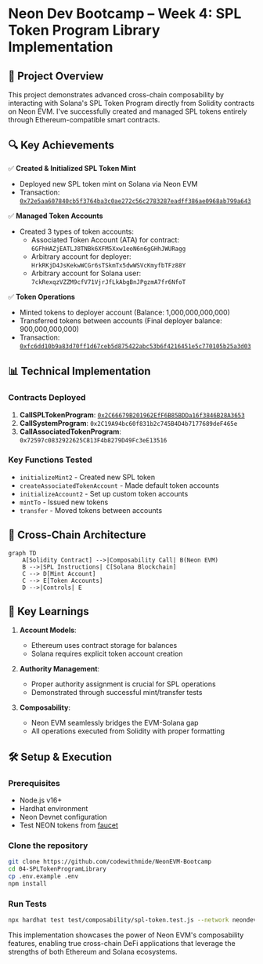 # Neon Dev Bootcamp – Week 4: SPL Token Program Library Implementation

## 🚀 Project Overview

This project demonstrates advanced cross-chain composability by interacting with Solana's SPL Token Program directly from Solidity contracts on Neon EVM. I've successfully created and managed SPL tokens entirely through Ethereum-compatible smart contracts.

## 🔍 Key Achievements

✅ **Created & Initialized SPL Token Mint**  

- Deployed new SPL token mint on Solana via Neon EVM
- Transaction: [`0x72e5aa607840cb5f3764ba3c0ae272c56c2783287eadff386ae0968ab799a643`](https://neon-devnet.blockscout.com/tx/0x72e5aa607840cb5f3764ba3c0ae272c56c2783287eadff386ae0968ab799a643)

✅ **Managed Token Accounts**  

- Created 3 types of token accounts:
  - Associated Token Account (ATA) for contract: `6GFhHAZjEATLJ8TNBk6XFM5Xxw1eoN6n6gGHhJWURagg`
  - Arbitrary account for deployer: `HrkRKjD4JsKekwWCGr6sTSkmTx5dwWSVcKmyfbTFz88Y`
  - Arbitrary account for Solana user: `7ckRexqzVZZM9cfV71VjrJfLkAbgBnJPgzmA7fr6NfoT`

✅ **Token Operations**  

- Minted tokens to deployer account (Balance: 1,000,000,000,000)
- Transferred tokens between accounts (Final deployer balance: 900,000,000,000)
- Transaction: [`0xfc6dd10b9a83d70ff1d67ceb5d875422abc53b6f4216451e5c770105b25a3d03`](https://neon-devnet.blockscout.com/tx/0xfc6dd10b9a83d70ff1d67ceb5d875422abc53b6f4216451e5c770105b25a3d03)

## 📊 Technical Implementation

### Contracts Deployed

1. **CallSPLTokenProgram**: [`0x2C66679B201962EfF6B85BDDa16f3846B28A3653`](https://neon-devnet.blockscout.com/address/0x2C66679B201962EfF6B85BDDa16f3846B28A3653)
2. **CallSystemProgram**: `0x2C19A94bc60f831b2c745B4D4b7177689deF465e`
3. **CallAssociatedTokenProgram**: `0x72597c0832922625C813F4b8279D49Fc3eE13516`

### Key Functions Tested

- `initializeMint2` - Created new SPL token
- `createAssociatedTokenAccount` - Made default token accounts
- `initializeAccount2` - Set up custom token accounts
- `mintTo` - Issued new tokens
- `transfer` - Moved tokens between accounts

## 🌉 Cross-Chain Architecture

```mermaid
graph TD
    A[Solidity Contract] -->|Composability Call| B(Neon EVM)
    B -->|SPL Instructions| C[Solana Blockchain]
    C --> D[Mint Account]
    C --> E[Token Accounts]
    D -->|Controls| E
```

## 📝 Key Learnings

1. **Account Models**:
   - Ethereum uses contract storage for balances
   - Solana requires explicit token account creation

2. **Authority Management**:
   - Proper authority assignment is crucial for SPL operations
   - Demonstrated through successful mint/transfer tests

3. **Composability**:
   - Neon EVM seamlessly bridges the EVM-Solana gap
   - All operations executed from Solidity with proper formatting

## 🛠 Setup & Execution

### Prerequisites

- Node.js v16+
- Hardhat environment
- Neon Devnet configuration
- Test NEON tokens from [faucet](https://neonfaucet.org)

### Clone the repository

   ```bash
   git clone https://github.com/codewithmide/NeonEVM-Bootcamp
   cd 04-SPLTokenProgramLibrary
   cp .env.example .env
   npm install
   ```

### Run Tests

```bash
npx hardhat test test/composability/spl-token.test.js --network neondevnet
```

This implementation showcases the power of Neon EVM's composability features, enabling true cross-chain DeFi applications that leverage the strengths of both Ethereum and Solana ecosystems.